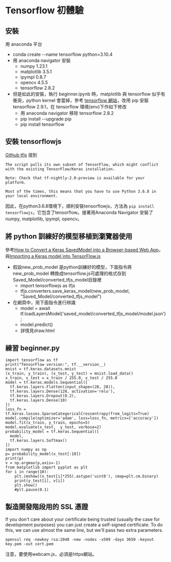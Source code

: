 # Tensorflow 初體驗
## 安裝
用 anaconda 平台
* conda create --name tensorflow python=3.10.4
* 用 anaconda navigator 安裝
  * numpy 1.23.1
  * matplotlib 3.5.1
  * ipympl 0.8.7
  * opencv 4.5.5
  * tensorflow 2.8.2
* 但是如此的安裝，執行 beginner.ipynb 時，matplotlib 與 tensorflow 似乎有衝突，python  kernel 會當掉，參考 [tensorflow 網站](https://www.tensorflow.org/install)，改用 pip 安裝 tensorflow 2.9.1，在 tensorflow 環境(env)下作如下修改
  * 用 anaconda navigator 移除 tensorflow 2.8.2
  * pip install --upgrade pip
  * pip install tensorflow
## 安裝 tensorflowjs
[Github tfjs](https://github.com/tensorflow/tfjs/tree/master/tfjs-converter#regular-conversion-script-tensorflowjsconverter) 提到
```
The script pulls its own subset of TensorFlow, which might conflict with the existing TensorFlow/Keras installation.

Note: Check that tf-nightly-2.0-preview is available for your platform.

Most of the times, this means that you have to use Python 3.6.8 in your local environment.
```
因此，在python3.6.8環境下，順利安裝tensorflowjs，方法為 `pip install tensorflowjs`，它包含了tensorflow。接著用Anaconda Navigator 安裝了 numpy, matplotlib, ipympl, opencv。


## 將 python 訓練好的模型移植到瀏覽器使用
參考[How to Convert a Keras SavedModel into a Browser-based Web App](https://www.freecodecamp.org/news/convert-keras-savedmodel-into-browser-based-webapp/)，與[Importing a Keras model into TensorFlow.js](https://www.tensorflow.org/js/tutorials/conversion/import_keras)
* 假設new_prob_model 是python訓練好的模型，下面指令將new_prob_model 轉換成tensorflow.js可處理的格式存到Saved_Model/converted_tfjs_model目錄裡
  * import tensorflowjs as tfjs
  * tfjs.converters.save_keras_model(new_prob_model, "Saved_Model/converted_tfjs_model")
* 在網頁中，用下面指令進行辨識
  * model = await tf.loadLayersModel('saved_model/converted_tfjs_model/model.json');
  * model.predict()
  * 詳情見draw.html
## 練習 beginner.py
```
import tensorflow as tf
print("TensorFlow version:", tf.__version__)
mnist = tf.keras.datasets.mnist
(x_train, y_train), (x_test, y_test) = mnist.load_data()
x_train, x_test = x_train / 255.0, x_test / 255.0
model = tf.keras.models.Sequential([
  tf.keras.layers.Flatten(input_shape=(28, 28)),
  tf.keras.layers.Dense(128, activation='relu'),
  tf.keras.layers.Dropout(0.2),
  tf.keras.layers.Dense(10)
])
loss_fn = tf.keras.losses.SparseCategoricalCrossentropy(from_logits=True)
model.compile(optimizer='adam', loss=loss_fn, metrics=['accuracy'])
model.fit(x_train, y_train, epochs=5)
model.evaluate(x_test,  y_test, verbose=2)
probability_model = tf.keras.Sequential([
  model,
  tf.keras.layers.Softmax()
])
import numpy as np
p= probability_model(x_test[:10])
print(p)
v = np.argmax(p,axis=-1)
from matplotlib import pyplot as plt
for i in range(10):
    plt.imshow((x_test[i]*255).astype('uint8'), cmap=plt.cm.binary)
    print(y_test[i], v[i])
    plt.show()
    #plt.pause(0.1)
```

## 製造開發階段用的 SSL 憑證
If you don't care about your certificate being trusted (usually the case for development purposes) you can just create a self-signed certificate. To do this, we can use almost the same line, but we'll pass two extra parameters.

`openssl req -newkey rsa:2048 -new -nodes -x509 -days 3650 -keyout key.pem -out cert.pem`

注意，要使用webcam.js，必須是https網站。